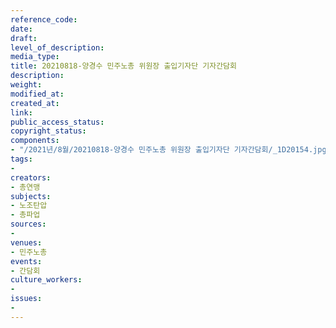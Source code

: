 ```yaml
---
reference_code: 
date: 
draft: 
level_of_description: 
media_type: 
title: 20210818-양경수 민주노총 위원장 출입기자단 기자간담회
description: 
weight: 
modified_at: 
created_at: 
link: 
public_access_status: 
copyright_status: 
components:
- "/2021년/8월/20210818-양경수 민주노총 위원장 출입기자단 기자간담회/_1D20154.jpg"
tags:
- 
creators:
- 총연맹
subjects:
- 노조탄압
- 총파업
sources:
- 
venues:
- 민주노총
events:
- 간담회
culture_workers:
- 
issues:
- 
---
```

